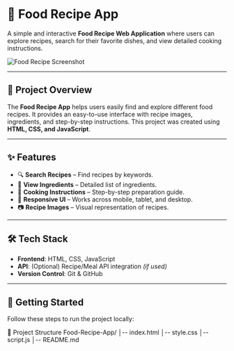 # 🍲 Food Recipe App  

A simple and interactive **Food Recipe Web Application** where users can explore recipes, search for their favorite dishes, and view detailed cooking instructions.  

![Food Recipe Screenshot](./food.png)  

---

## 📌 Project Overview  

The **Food Recipe App** helps users easily find and explore different food recipes. It provides an easy-to-use interface with recipe images, ingredients, and step-by-step instructions. This project was created using **HTML, CSS, and JavaScript**.  

---

## ✨ Features  

- 🔍 **Search Recipes** – Find recipes by keywords.  
- 🍴 **View Ingredients** – Detailed list of ingredients.  
- 📖 **Cooking Instructions** – Step-by-step preparation guide.  
- 🎨 **Responsive UI** – Works across mobile, tablet, and desktop.  
- 📷 **Recipe Images** – Visual representation of recipes.  

---

## 🛠️ Tech Stack  

- **Frontend**: HTML, CSS, JavaScript  
- **API**: (Optional) Recipe/Meal API integration *(if used)*  
- **Version Control**: Git & GitHub  

---

## 🚀 Getting Started  

Follow these steps to run the project locally:  

📂 Project Structure
Food-Recipe-App/
│-- index.html
│-- style.css
│-- script.js
│-- README.md
